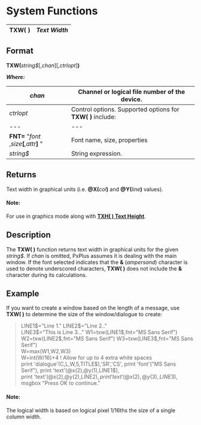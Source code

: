 # System Functions

**TXW( )** |  **_Text Width_**  
---|---  
  
##  Format

**TXW(**_string$_[,_chan_][,_ctrlopt_]**)**

**_Where:_**

_chan_ |  Channel or logical file number of the device.  
---|---  
_ctrlopt_ |  Control options. Supported options for **TXW( )** include: |  **ERR=**_stmtref_ |  Error transfer  
---|---  
**FNT=** "_font_ ,_size_**[**_,attr_**]** " |  Font name, size, properties  
_string$_ |  String expression.  
  
##  Returns

Text width in graphical units (i.e. **@X(**_col_**)** and **@Y(**_line_**)** values).

#### **Note:**  
For use in graphics mode along with [**TXH( ) Text Height**](txh.md).

##  Description

The **TXW( )** function returns text width in graphical units for the given _string$_. If _chan_ is omitted, PxPlus assumes it is dealing with the main window. If the font selected indicates that the **&** (_ampersand_) character is used to denote underscored characters, **TXW( )** does not include the **&** character during its calculations.

##  Example

If you want to create a window based on the length of a message, use **TXW( )** to determine the size of the window/dialogue to create:

> LINE1$="Line 1."  
>  LINE2$="Line 2.."  
>  LINE3$="This is Line 3..."  
>  W1=txw(LINE1$,fnt="MS Sans Serif")  
>  W2=txw(LINE2$,fnt="MS Sans Serif")  
>  W3=txw(LINE3$,fnt="MS Sans Serif")  
>  W=max(W1,W2,W3)  
>  W=int(W/16)+4 ! Allow for up to 4 extra white spaces  
>  print 'dialogue'(C,L,W,5,TITLE$),'SR','CS',  
>  print 'font'("MS Sans Serif"),  
>  print 'text'(@x(2),@y(1),LINE1$),  
>  print 'text'(@x(2),@y(2),LINE2$),  
>  print 'text'(@x(2),@y(3),LINE3$),  
> msgbox "Press OK to continue."

#### **Note:**  
The logical width is based on logical pixel 1/16ths the size of a single column width.
